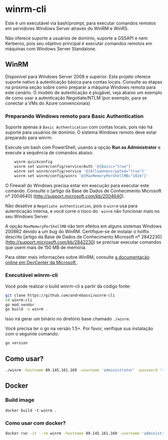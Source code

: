 # winrm-cli

Este é um executável via bash/prompt, para executar comandos remotos em servidores Windows Server através do WinRM e WinRS.

Não oferece suporte a usuários de domínio, suporte a GSSAPI e nem Kerberos, pois seu objetivo principal é executar comandos remotos em máquinas com Windows Server Standalone.


## WinRM
Disponível para Windows Server 2008 e superior. Este projeto oferece suporte nativo à autenticação básica para contas locais. Consulte as etapas na próxima seção sobre como preparar a máquina Windows remota para este cenário. O modelo de autenticação é plugável, veja abaixo um exemplo de como usar a autenticação Negotiate/NTLM (por exemplo, para se conectar a VMs do Azure convencionais)


### Preparando Windows remoto para Basic Authentication
Suporte apenas à `Basic Authentication` com contas locais, pois não há suporte para usuários de domínio. O sistema Windows remoto deve estar preparado para winrm:

Execute um bash com PowerShell, usando a opção __Run as Administrator__ e execute a sequência de comandos abaixo:

```sh
    winrm quickconfig
    winrm set winrm/config/service/Auth '@{Basic="true"}'
    winrm set winrm/config/service '@{AllowUnencrypted="true"}'
    winrm set winrm/config/winrs '@{MaxMemoryPerShellMB="1024"}'
```

O Firewall do Windows precisa estar em execução para executar este comando. Consulte o [artigo da Base de Dados de Conhecimento Microsoft nº 2004640] (http://support.microsoft.com/kb/2004640).

Não desative a `Negotiate authentication`, pois o `winrm` usa para autenticação interna, e você corre o risco do ` winrm` não funcionar mais no seu Windows Server.

A opção `MaxMemoryPerShellMB` não tem efeitos em alguns sistemas Windows 2008R2 devido a um bug do WinRM. Certifique-se de instalar o hotfix descrito [artigo da Base de Dados de Conhecimento Microsoft nº 2842230] (http://support.microsoft.com/kb/2842230) se precisar executar comandos que usem mais de 150 MB de memória.

Para obter mais informações sobre WinRM, consulte <a href="http://msdn.microsoft.com/en-us/library/windows/desktop/aa384426(v=vs.85).aspx"> a documentação online em DevCenter da Microsoft </a>.


### Executável winrm-cli

Você pode realizar o build winrm-cli a partir da código fonte:

```sh
git clone https://github.com/andrebassi/winrm-cli
cd winrm-cli
go mod vendor
go build -o winrm .
```

Isso irá gerar um binário no diretório base chamado `./winrm`.

Você precisa ter o go na versão 1.5+. Por favor, verifique sua instalação com o seguinte comando:

```sh
go version
```

## Como usar?

```sh
./winrm -hostname 89.145.161.169 -username 'administrator' -password 'secret' 'systeminfo | findstr /C:"OS"'
```

## Docker

### Build image

```
docker build -t winrm .
```

### Como usar com docker?

```sh
docker run -it --rm winrm -hostname 89.145.161.169 -username 'administrator' -password 'secret' 'systeminfo | findstr /C:"OS"'
```

